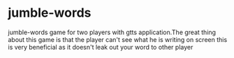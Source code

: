 # jumble-words
jumble-words game for two players with gtts application.The great thing about this game is that the player can't see what he is writing on screen this is very beneficial as it doesn't leak out your word to other player
